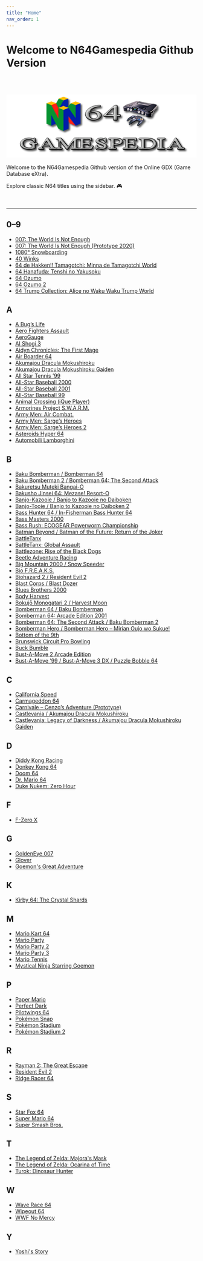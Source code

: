 ```yaml
---
title: "Home"
nav_order: 1
---
```


# Welcome to N64Gamespedia Github Version

<br>
<br>

![](assets/images/N64_GAMESPEIDA_LOGO_CLEAR.png)

Welcome to the  N64Gamespedia Github version of the Online GDX (Game Database eXtra).

Explore classic N64 titles using the sidebar. 🎮

<br>


---

## 0–9
- [007: The World Is Not Enough](numbered/007-the-world-is-not-enough)
- [007: The World Is Not Enough (Prototype 2020)](numbered/007-twine-prototype-2020)
- [1080° Snowboarding](numbered/1080-snowboarding)
- [40 Winks](numbered/40-winks)
- [64 de Hakken!! Tamagotchi: Minna de Tamagotchi World](numbered/64-de-hakken-tamagotchi)
- [64 Hanafuda: Tenshi no Yakusoku](numbered/64-hanafuda)
- [64 Ozumo](numbered/64-ozumo)
- [64 Ozumo 2](numbered/64-ozumo-2)
- [64 Trump Collection: Alice no Waku Waku Trump World](numbered/64-trump-collection)

## A
- [A Bug’s Life](a/a-bugs-life)
- [Aero Fighters Assault](a/aero-fighters-assault)
- [AeroGauge](a/aerogauge)
- [AI Shogi 3](a/ai-shogi-3)
- [Aidyn Chronicles: The First Mage](a/aidyn-chronicles-the-first-mage)
- [Air Boarder 64](a/air-boarder-64)
- [Akumajou Dracula Mokushiroku](a/akumajou-dracula-mokushiroku)
- [Akumajou Dracula Mokushiroku Gaiden](a/akumajou-dracula-mokushiroku-gaiden-legend-of-cornell)
- [All Star Tennis ’99](a/all-star-tennis-99)
- [All-Star Baseball 2000](a/all-star-baseball-2000)
- [All-Star Baseball 2001](a/all-star-baseball-2001)
- [All-Star Baseball 99](a/all-star-baseball-99)
- [Animal Crossing (iQue Player)](a/animal-crossing)
- [Armorines Project S.W.A.R.M.](a/armorines-project-swarm)
- [Army Men: Air Combat.](a/army-men-air-combat)
- [Army Men: Sarge’s Heroes](a/army-men-sarges-heroes)
- [Army Men: Sarge’s Heroes 2](a/army-men-sarges-heroes-2)
- [Asteroids Hyper 64](a/asteroids-hyper-64)
- [Automobili Lamborghini](a/automobili-lamborghini)

## B
- [Baku Bomberman / Bomberman 64](b/baku-bomberman)
- [Baku Bomberman 2 / Bomberman 64: The Second Attack](b/baku-bomberman-2)
- [Bakuretsu Muteki Bangai-O](bakuretsu-muteki-bangai-o)
- [Bakusho Jinsei 64: Mezase! Resort-O](b/bakusho-jinsei-64-mezase-resort-o)
- [Banjo-Kazooie / Banjo to Kazooie no Daiboken](b/banjo-kazooie)
- [Banjo-Tooie / Banjo to Kazooie no Daiboken 2](b/banjo-tooie)
- [Bass Hunter 64 / In-Fisherman Bass Hunter 64](b/bass-hunter-64)
- [Bass Masters 2000](b/bass-masters-2000)
- [Bass Rush: ECOGEAR Powerworm Championship](b/bass-rush-ecogear-powerworm-championship)
- [Batman Beyond / Batman of the Future: Return of the Joker](b/batman-beyond-return-of-the-joker)
- [BattleTanx](b/battle-tanx)
- [BattleTanx: Global Assault](b/battletanx-global-assault)
- [Battlezone: Rise of the Black Dogs](b/battlezone-rise-of-the-black-dogs)
- [Beetle Adventure Racing](b/beetle-adventure-racing)
- [Big Mountain 2000 / Snow Speeder](b/big-mountain-2000)
- [Bio F.R.E.A.K.S.](b/bio-freaks)
- [Biohazard 2 / Resident Evil 2](b/biohazard-2-resident-evil-2)
- [Blast Corps / Blast Dozer](b/blast-corps)
- [Blues Brothers 2000](b/blues-brothers-2000)
- [Body Harvest](b/body-harvest)
- [Bokujō Monogatari 2 / Harvest Moon](b/harvest-moon-64-bokuj-monogatari-2)
- [Bomberman 64 / Baku Bomberman](b/baku-bomberman)
- [Bomberman 64: Arcade Edition 2001](b/bomberman-64-arcade-edition-2001)
- [Bomberman 64: The Second Attack / Baku Bomberman 2](b/baku-bomberman-2)
- [Bomberman Hero / Bomberman Hero – Mirian Oujo wo Sukue!](b/bomberman-hero)
- [Bottom of the 9th](b/bottom-of-the-9th)
- [Brunswick Circuit Pro Bowling](b/brunswick-circuit-pro-bowling)
- [Buck Bumble](b/buck-bumble)
- [Bust-A-Move 2 Arcade Edition](b/bust-a-move-2-arcade-edition)
- [Bust-A-Move ’99 / Bust-A-Move 3 DX / Puzzle Bobble 64](b/bust-a-move-99)

## C
- [California Speed](c/california-speed)
- [Carmageddon 64](c/carmageddon-64)
- [Carnivale – Cenzo’s Adventure (Prototype)](c/carnivale-cenzos-adventure-prototype)
- [Castlevania / Akumajou Dracula Mokushiroku](c/castlevania)
- [Castlevania: Legacy of Darkness / Akumajou Dracula Mokushiroku Gaiden](c/castlevania-legacy-of-darkness)

## D
- [Diddy Kong Racing]()
- [Donkey Kong 64]()
- [Doom 64]()
- [Dr. Mario 64]()
- [Duke Nukem: Zero Hour]()

## F
- [F-Zero X]()

## G
- [GoldenEye 007]()
- [Glover]()
- [Goemon's Great Adventure]()

## K
- [Kirby 64: The Crystal Shards]()

## M
- [Mario Kart 64]()
- [Mario Party]()
- [Mario Party 2]()
- [Mario Party 3]()
- [Mario Tennis]()
- [Mystical Ninja Starring Goemon]()

## P
- [Paper Mario]()
- [Perfect Dark]()
- [Pilotwings 64]()
- [Pokémon Snap]()
- [Pokémon Stadium]()
- [Pokémon Stadium 2]()

## R
- [Rayman 2: The Great Escape]()
- [Resident Evil 2]()
- [Ridge Racer 64]()

## S
- [Star Fox 64]()
- [Super Mario 64]()
- [Super Smash Bros.]()

## T
- [The Legend of Zelda: Majora's Mask]()
- [The Legend of Zelda: Ocarina of Time]()
- [Turok: Dinosaur Hunter]()

## W
- [Wave Race 64]()
- [Wipeout 64]()
- [WWF No Mercy]()

## Y
- [Yoshi's Story]()
